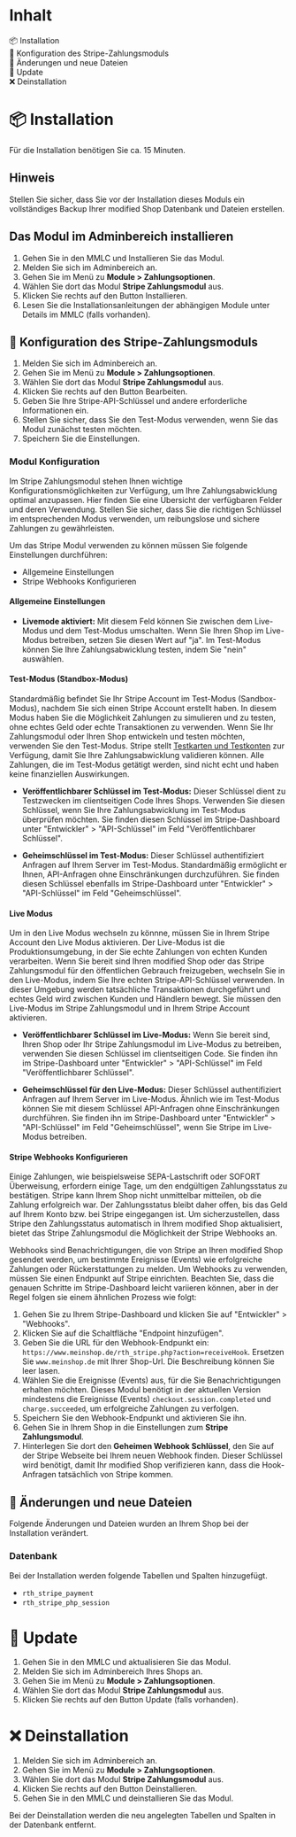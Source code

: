 # Inhalt
📦 Installation<br>
🔧 Konfiguration des Stripe-Zahlungsmoduls<br>
🔄 Änderungen und neue Dateien<br>
🌟 Update<br>
❌ Deinstallation

# 📦 Installation
Für die Installation benötigen Sie ca. 15 Minuten.

## Hinweis
Stellen Sie sicher, dass Sie vor der Installation dieses Moduls ein vollständiges Backup Ihrer modified Shop Datenbank und Dateien erstellen.

## Das Modul im Adminbereich installieren
1. Gehen Sie in den MMLC und Installieren Sie das Modul.
2. Melden Sie sich im Adminbereich an.
3. Gehen Sie im Menü zu **Module > Zahlungsoptionen**.
4. Wählen Sie dort das Modul **Stripe Zahlungsmodul** aus.
5. Klicken Sie rechts auf den Button Installieren.
6. Lesen Sie die Installationsanleitungen der abhängigen Module unter Details im MMLC (falls vorhanden).

## 🔧 Konfiguration des Stripe-Zahlungsmoduls

1. Melden Sie sich im Adminbereich an.
2. Gehen Sie im Menü zu **Module > Zahlungsoptionen**.
3. Wählen Sie dort das Modul **Stripe Zahlungsmodul** aus.
4. Klicken Sie rechts auf den Button Bearbeiten.
5. Geben Sie Ihre Stripe-API-Schlüssel und andere erforderliche Informationen ein.
6. Stellen Sie sicher, dass Sie den Test-Modus verwenden, wenn Sie das Modul zunächst testen möchten.
7. Speichern Sie die Einstellungen.

### Modul Konfiguration
Im Stripe Zahlungsmodul stehen Ihnen wichtige Konfigurationsmöglichkeiten zur Verfügung, um Ihre Zahlungsabwicklung optimal anzupassen. Hier finden Sie eine Übersicht der verfügbaren Felder und deren Verwendung. Stellen Sie sicher, dass Sie die richtigen Schlüssel im entsprechenden Modus verwenden, um reibungslose und sichere Zahlungen zu gewährleisten.

Um das Stripe Modul verwenden zu können müssen Sie folgende Einstellungen durchführen:
- Allgemeine Einstellungen
- Stripe Webhooks Konfigurieren

#### Allgemeine Einstellungen

- **Livemode aktiviert:** Mit diesem Feld können Sie zwischen dem Live-Modus und dem Test-Modus umschalten. Wenn Sie Ihren Shop im Live-Modus betreiben, setzen Sie diesen Wert auf "ja". Im Test-Modus können Sie Ihre Zahlungsabwicklung testen, indem Sie "nein" auswählen.

#### Test-Modus (Standbox-Modus)
Standardmäßig befindet Sie Ihr Stripe Account im Test-Modus (Sandbox-Modus), nachdem Sie sich einen Stripe Account erstellt haben. In diesem Modus haben Sie die Möglichkeit Zahlungen zu simulieren und zu testen, ohne echtes Geld oder echte Transaktionen zu verwenden. Wenn Sie Ihr Zahlungsmodul oder Ihren Shop entwickeln und testen möchten, verwenden Sie den Test-Modus. Stripe stellt [Testkarten und Testkonten](https://stripe.com/docs/testing?locale=de-DE) zur Verfügung, damit Sie Ihre Zahlungsabwicklung validieren können. Alle Zahlungen, die im Test-Modus getätigt werden, sind nicht echt und haben keine finanziellen Auswirkungen.

- **Veröffentlichbarer Schlüssel im Test-Modus:** Dieser Schlüssel dient zu Testzwecken im clientseitigen Code Ihres Shops. Verwenden Sie diesen Schlüssel, wenn Sie Ihre Zahlungsabwicklung im Test-Modus überprüfen möchten. Sie finden diesen Schlüssel im Stripe-Dashboard unter "Entwickler" > "API-Schlüssel" im Feld "Veröffentlichbarer Schlüssel".

- **Geheimschlüssel im Test-Modus:** Dieser Schlüssel authentifiziert Anfragen auf Ihrem Server im Test-Modus. Standardmäßig ermöglicht er Ihnen, API-Anfragen ohne Einschränkungen durchzuführen. Sie finden diesen Schlüssel ebenfalls im Stripe-Dashboard unter "Entwickler" > "API-Schlüssel" im Feld "Geheimschlüssel".

#### Live Modus
Um in den Live Modus wechseln zu könnne, müssen Sie in Ihrem Stripe Account den Live Modus aktivieren. Der Live-Modus ist die Produktionsumgebung, in der Sie echte Zahlungen von echten Kunden verarbeiten. Wenn Sie bereit sind Ihren modified Shop oder das Stripe Zahlungsmodul für den öffentlichen Gebrauch freizugeben, wechseln Sie in den Live-Modus, indem Sie Ihre echten Stripe-API-Schlüssel verwenden. In dieser Umgebung werden tatsächliche Transaktionen durchgeführt und echtes Geld wird zwischen Kunden und Händlern bewegt. Sie müssen den Live-Modus im Stripe Zahlungsmodul und in Ihrem Stripe Account aktivieren.

- **Veröffentlichbarer Schlüssel im Live-Modus:** Wenn Sie bereit sind, Ihren Shop oder Ihr Stripe Zahlungsmodul im Live-Modus zu betreiben, verwenden Sie diesen Schlüssel im clientseitigen Code. Sie finden ihn im Stripe-Dashboard unter "Entwickler" > "API-Schlüssel" im Feld "Veröffentlichbarer Schlüssel".

- **Geheimschlüssel für den Live-Modus:** Dieser Schlüssel authentifiziert Anfragen auf Ihrem Server im Live-Modus. Ähnlich wie im Test-Modus können Sie mit diesem Schlüssel API-Anfragen ohne Einschränkungen durchführen. Sie finden ihn im Stripe-Dashboard unter "Entwickler" > "API-Schlüssel" im Feld "Geheimschlüssel", wenn Sie Stripe im Live-Modus betreiben.

#### Stripe Webhooks Konfigurieren
Einige Zahlungen, wie beispielsweise SEPA-Lastschrift oder SOFORT Überweisung, erfordern einige Tage, um den endgültigen Zahlungsstatus zu bestätigen. Stripe kann Ihrem Shop nicht unmittelbar mitteilen, ob die Zahlung erfolgreich war. Der Zahlungsstatus bleibt daher offen, bis das Geld auf Ihrem Konto bzw. bei Stripe eingegangen ist. Um sicherzustellen, dass Stripe den Zahlungsstatus automatisch in Ihrem modified Shop aktualisiert, bietet das Stripe Zahlungsmodul die Möglichkeit der Stripe Webhooks an.

Webhooks sind Benachrichtigungen, die von Stripe an Ihren modified Shop gesendet werden, um bestimmte Ereignisse (Events) wie erfolgreiche Zahlungen oder Rückerstattungen zu melden. Um Webhooks zu verwenden, müssen Sie einen Endpunkt auf Stripe einrichten. Beachten Sie, dass die genauen Schritte im Stripe-Dashboard leicht variieren können, aber in der Regel folgen sie einem ähnlichen Prozess wie folgt:

1. Gehen Sie zu Ihrem Stripe-Dashboard und klicken Sie auf "Entwickler" > "Webhooks".
2. Klicken Sie auf die Schaltfläche "Endpoint hinzufügen".
3. Geben Sie die URL für den Webhook-Endpunkt ein: `https://www.meinshop.de/rth_stripe.php?action=receiveHook`. Ersetzen Sie `www.meinshop.de` mit Ihrer Shop-Url. Die Beschreibung können Sie leer lasen.
4. Wählen Sie die Ereignisse (Events) aus, für die Sie Benachrichtigungen erhalten möchten. Dieses Modul benötigt in der aktuellen Version mindestens die Ereignisse (Events) `checkout.session.completed` und `charge.succeeded`, um erfolgreiche Zahlungen zu verfolgen.
5. Speichern Sie den Webhook-Endpunkt und aktivieren Sie ihn.
6. Gehen Sie in Ihrem Shop in die Einstellungen zum **Stripe Zahlungsmodul**.
7. Hinterlegen Sie dort den **Geheimen Webhook Schlüssel**, den Sie auf der Stripe Webseite bei Ihrem neuen Webhook finden. Dieser Schlüssel wird benötigt, damit Ihr modified Shop verifizieren kann, dass die Hook-Anfragen tatsächlich von Stripe kommen.

## 🔄 Änderungen und neue Dateien
Folgende Änderungen und Dateien wurden an Ihrem Shop bei der Installation verändert.

### Datenbank
Bei der Installation werden folgende Tabellen und Spalten hinzugefügt.
- `rth_stripe_payment`
- `rth_stripe_php_session`

# 🌟 Update
1. Gehen Sie in den MMLC und aktualisieren Sie das Modul.
2. Melden Sie sich im Adminbereich Ihres Shops an.
3. Gehen Sie im Menü zu **Module > Zahlungsoptionen**.
4. Wählen Sie dort das Modul **Stripe Zahlungsmodul** aus.
5. Klicken Sie rechts auf den Button Update (falls vorhanden).

# ❌ Deinstallation
1. Melden Sie sich im Adminbereich an.
2. Gehen Sie im Menü zu **Module > Zahlungsoptionen**.
3. Wählen Sie dort das Modul **Stripe Zahlungsmodul** aus.
4. Klicken Sie rechts auf den Button Deinstallieren.
5. Gehen Sie in den MMLC und deinstallieren Sie das Modul.

Bei der Deinstallation werden die neu angelegten Tabellen und Spalten in der Datenbank entfernt.